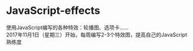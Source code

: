 # JavaScript-effects
使用JavaScript编写的各种特效：轮播图、选项卡……<br/>
2017年11月1日（星期三）开始，每周编写2-3个特效图，提高自己的JavaScript熟练度
